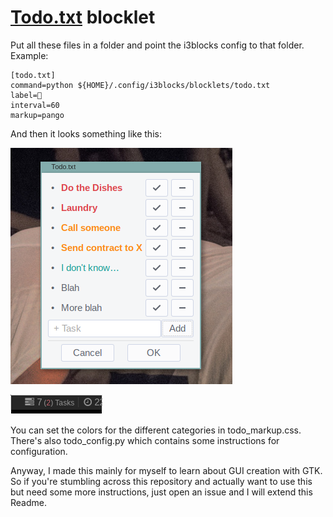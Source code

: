 # [Todo.txt](http://todotxt.org/) blocklet

Put all these files in a folder and point the i3blocks config to that folder. Example:

    [todo.txt]
    command=python ${HOME}/.config/i3blocks/blocklets/todo.txt
    label=
    interval=60
    markup=pango

And then it looks something like this:

![Main Window](/images/main_window.png)

![Blocklet](/images/blocklet.png)


You can set the colors for the different categories in todo_markup.css. There's also todo_config.py which contains some instructions for configuration.

Anyway, I made this mainly for myself to learn about GUI creation with GTK. So if you're stumbling across this repository and actually want to use this but need some more instructions, just open an issue and I will extend this Readme.
